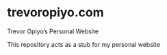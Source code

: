 # trevoropiyo.com
Trevor Opiyo’s Personal Website

This repository acts as a stub for my personal website
